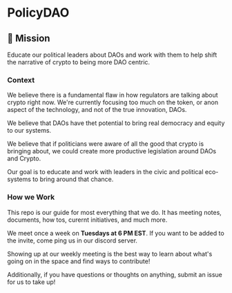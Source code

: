 # PolicyDAO

## 🌺 Mission

Educate our political leaders about DAOs and work with them to help shift the narrative of crypto to being more DAO centric.

### Context

We believe there is a fundamental flaw in how regulators are talking about crypto right now. We're currently focusing too much on the token, or anon aspect of the technology, and not of the true innovation, DAOs.

We believe that DAOs have thet potential to bring real democracy and equity to our systems.

We believe that if politicians were aware of all the good that crypto is bringing about, we could create more productive legislation around DAOs and Crypto.

Our goal is to educate and work with leaders in the civic and political eco-systems to bring around that chance.

### How we Work

This repo is our guide for most everything that we do. It has meeting notes, documents, how tos, curernt initiatives, and much more.

We meet once a week on **Tuesdays at 6 PM EST**. If you want to be added to the invite, come ping us in our discord server.

Showing up at our weekly meeting is the best way to learn about what's going on in the space and find ways to contribute!

Additionally, if you have questions or thoughts on anything, submit an issue for us to take up!
